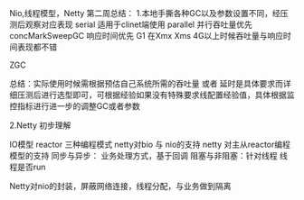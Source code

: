 Nio,线程模型，Netty
第二周总结：
1.本地手撕各种GC以及参数设置不同，经压测后观察对应表现
 serial  适用于clinet端使用
 parallel  并行吞吐量优先
 concMarkSweepGC 响应时间优先
 G1 在Xmx Xms 4G以上时候吞吐量与响应时间表现都不错
  
 ZGC
 
 总结：实际使用时候需根据预估自己系统所需的吞吐量 或者 延时是具体要求而详细压测后进行选型即可，可根据经验如果没有特殊要求线配置经验值，具体根据监控指标进行进一步的调整GC或者参数
  
  

2.Netty 初步理解
 
 IO模型
 reactor 三种编程模式
 netty对bio 与 nio的支持
 netty 对主从reactor编程模型的支持
 同步与异步： 业务处理方式，基于回调
 阻塞与非阻塞：针对线程 线程是否run

Netty对nio的封装，屏蔽网络连接，线程分配，与业务做到隔离

